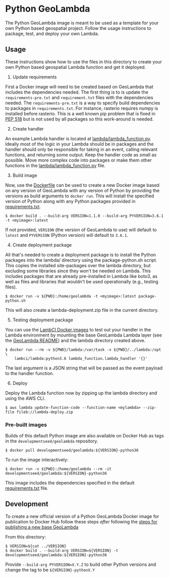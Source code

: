 # Python GeoLambda

The Python GeoLambda image is meant to be used as a template for your own Python based geospatial project.  Follow the usage instructions to package, test, and deploy your own Lambda.

## Usage

These instructions show how to use the files in this directory to create your own Python based geospatial Lambda function and get it deployed.

1. Update requirements

First a Docker image will need to be created based on GeoLambda that includes the dependencies needed. The first thing is to is update the `requirements-pre.txt` and `requirement.txt` files with the dependencies needed. The `requirements-pre.txt` is a way to specify build dependencies to packages in `requirements.txt`. For instance, rasterio requires numpy is installed before rasterio. This is a well known pip problem that is fixed in [PEP 518](https://www.python.org/dev/peps/pep-0518/) but is not used by all packages so this work-around is needed.

2. Create handler

An example Lambda handler is located at [lambda/lambda_function.py](lambda/lambda_function.py). Ideally most of the logic in your Lambda should be in packages and the handler should only be responsible for taking in an event, calling relevant functions, and returning some output. Keep the handler code as small as possible. Move more complex code into packages or make them other functions in the [lambda/lambda_function.py](lambda/lambda_function.py) file.

3. Build image

Now, use the [Dockerfile](Dockerfile) can be used to create a new Docker image based on any version of GeoLambda with any version of Python by providing the versions as build arguments to `docker run`. This will install the specified version of Python along with any Python packages provided in [requirements.txt](requirements.txt).

    $ docker build . --build-arg VERSION=1.1.0 --build-arg PYVERSION=3.6.1 -t <myimage>:latest

If not provided, `VERSION` (the version of GeoLambda to use) will default to `latest` and `PYVERSION` (Python version) will default to `3.6.1`.

4. Create deployment package

All that's needed to create a deployment package is to install the Python packages into the lambda/ directory using the package-python.sh script. This copies the installed site-packages over the lambda directory, but excluding some libraries since they won't be needed on Lambda. This includes packages that are already pre-installed in Lambda like boto3, as well as files and libraries that wouldn't be used operationally (e.g., testing files).

    $ docker run -v ${PWD}:/home/geolambda -t <myimage>:latest package-python.sh

This will also create a lambda-deployment.zip file in the current directory.

5. Testing deployment package

You can use the [LambCI Docker images](https://github.com/lambci/docker-lambda) to test out your handler in the Lambda environment by mounting the base GeoLambda Lambda layer (see the [GeoLambda README](../README.md)) and the lambda directory created above.

```
$ docker run --rm -v ${PWD}/lambda:/var/task -v ${PWD}/../lambda:/opt \
    lambci/lambda:python3.6 lambda_function.lambda_handler '{}'
```

The last argument is a JSON string that will be passed as the event payload to the handler function.

6. Deploy

Deploy the Lambda function now by zipping up the lambda directory and using the AWS CLI.

```
$ aws lambda update-function-code --function-name <mylambda> --zip-file fileb://lambda-deploy.zip
```

### Pre-built images

Builds of this default Python image are also available on Docker Hub as tags in the `developmentseed/geolambda` repository.

    $ docker pull developmentseed/geolambda:${VERSION}-python36

To run the image interactively:

    $ docker run -v ${PWD}:/home/geolambda --rm -it developmentseed/geolambda:${VERSION}-python36

This image includes the dependencies specified in the default [requirements.txt](requirements.txt) file.


## Development

To create a new official version of a Python GeoLambda Docker image for publication to Docker Hub follow these steps *after* following the [steps for publishing a new base GeoLambda](../README.md)

From this directory:

```
$ VERSION=${cat ../VERSION}
$ docker build . --build-arg VERSION=${VERSION} -t developmentseed/geolambda:${VERSION}-python36
```

Provide `--build-arg PYVERSION=X.Y.Z` to build other Python versions and change the tag to be `${VERSION}-pythonX.Y`



